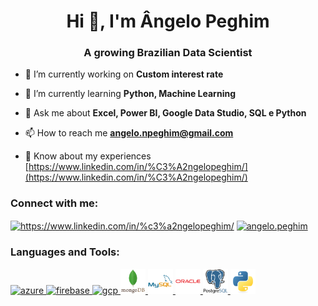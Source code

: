 <h1 align="center">Hi 👋, I'm Ângelo Peghim</h1>
<h3 align="center">A growing Brazilian Data Scientist</h3>

- 🔭 I’m currently working on **Custom interest rate**

- 🌱 I’m currently learning **Python, Machine Learning**

- 💬 Ask me about **Excel, Power BI, Google Data Studio, SQL e Python**

- 📫 How to reach me **angelo.npeghim@gmail.com**

- 📄 Know about my experiences [https://www.linkedin.com/in/%C3%A2ngelopeghim/](https://www.linkedin.com/in/%C3%A2ngelopeghim/)

<h3 align="left">Connect with me:</h3>
<p align="left">
<a href="https://linkedin.com/in/https://www.linkedin.com/in/%c3%a2ngelopeghim/" target="blank"><img align="center" src="https://raw.githubusercontent.com/rahuldkjain/github-profile-readme-generator/master/src/images/icons/Social/linked-in-alt.svg" alt="https://www.linkedin.com/in/%c3%a2ngelopeghim/" height="30" width="40" /></a>
<a href="https://instagram.com/angelo.peghim" target="blank"><img align="center" src="https://raw.githubusercontent.com/rahuldkjain/github-profile-readme-generator/master/src/images/icons/Social/instagram.svg" alt="angelo.peghim" height="30" width="40" /></a>
</p>


<h3 align="left">Languages and Tools:</h3>
<p align="left"> <a href="https://azure.microsoft.com/en-in/" target="_blank" rel="noreferrer"> <img src="https://www.vectorlogo.zone/logos/microsoft_azure/microsoft_azure-icon.svg" alt="azure" width="40" height="40"/> </a> <a href="https://firebase.google.com/" target="_blank" rel="noreferrer"> <img src="https://www.vectorlogo.zone/logos/firebase/firebase-icon.svg" alt="firebase" width="40" height="40"/> </a> <a href="https://cloud.google.com" target="_blank" rel="noreferrer"> <img src="https://www.vectorlogo.zone/logos/google_cloud/google_cloud-icon.svg" alt="gcp" width="40" height="40"/> </a> <a href="https://www.mongodb.com/" target="_blank" rel="noreferrer"> <img src="https://raw.githubusercontent.com/devicons/devicon/master/icons/mongodb/mongodb-original-wordmark.svg" alt="mongodb" width="40" height="40"/> </a> <a href="https://www.mysql.com/" target="_blank" rel="noreferrer"> <img src="https://raw.githubusercontent.com/devicons/devicon/master/icons/mysql/mysql-original-wordmark.svg" alt="mysql" width="40" height="40"/> </a> <a href="https://www.oracle.com/" target="_blank" rel="noreferrer"> <img src="https://raw.githubusercontent.com/devicons/devicon/master/icons/oracle/oracle-original.svg" alt="oracle" width="40" height="40"/> </a> <a href="https://www.postgresql.org" target="_blank" rel="noreferrer"> <img src="https://raw.githubusercontent.com/devicons/devicon/master/icons/postgresql/postgresql-original-wordmark.svg" alt="postgresql" width="40" height="40"/> </a> <a href="https://www.python.org" target="_blank" rel="noreferrer"> <img src="https://raw.githubusercontent.com/devicons/devicon/master/icons/python/python-original.svg" alt="python" width="40" height="40"/> </a> </p>

<!---
-   👋 Hi, I’m @Axnpx
- 👀 I’m interested in Data Science
- 🌱 I’m currently learning Data Science
- 💞️ I’m looking to collaborate on Machine Learning
- 📫 How to reach me: angelo.npeghim@gmail.com


Axnpx/Axnpx is a ✨ special ✨ repository because its `README.md` (this file) appears on your GitHub profile.
You can click the Preview link to take a look at your changes.
--->
